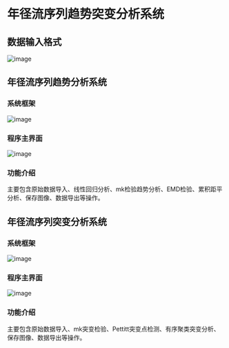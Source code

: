# 年径流序列趋势突变分析系统
## 数据输入格式
![image](https://github.com/Jim2742514076/Runoff_trend_mutation_system/assets/84441591/86829f0d-5225-467b-8769-1641cec0b736)
## 年径流序列趋势分析系统
### 系统框架
![image](https://github.com/Jim2742514076/Runoff_trend_mutation_system/assets/84441591/db125348-4faf-45f6-8b37-7d642f5c6109)
### 程序主界面
![image](https://github.com/Jim2742514076/Runoff_trend_mutation_system/assets/84441591/18213144-5545-4f7b-95e8-4b6cec0e11ba)
### 功能介绍
主要包含原始数据导入、线性回归分析、mk检验趋势分析、EMD检验、累积距平分析、保存图像、数据导出等操作。
## 年径流序列突变分析系统
### 系统框架
![image](https://github.com/Jim2742514076/Runoff_trend_mutation_system/assets/84441591/16e7c967-565b-4993-9d45-244ae4c86f00)
### 程序主界面
![image](https://github.com/Jim2742514076/Runoff_trend_mutation_system/assets/84441591/a1058352-f699-4be3-a591-a50a680164f5)
### 功能介绍
主要包含原始数据导入、mk突变检验、Pettitt突变点检测、有序聚类突变分析、保存图像、数据导出等操作。
